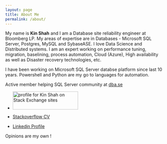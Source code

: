 ```yaml
---
layout: page
title: About Me
permalink: /about/
---
```


My name is **Kin Shah** and I am a Database site reliability engineer at Bloomberg LP. My areas of expertise are in Databases - Microsoft SQL Server, Postgres, MySQL and SybaseASE. I love Data Science and Distributed systems. I am an expert working on performance tuning, migration, baselining, process automation, Cloud (Azure), High availability as well as Disaster recovery technologies, etc.

I have been working on Microsoft SQL Server databse platform since last 10 years. Powershell and Python are my go to languages for automation.

Active member helping SQL Server community at [dba.se](https://dba.stackexchange.com/users/8783/kin-shah?tab=profile)

 - <a href="https://stackexchange.com/users/1477326"><img src="https://stackexchange.com/users/flair/1477326.png" width="208" height="58" alt="profile for Kin Shah on Stack Exchange sites" title="profile for Kin Shah on Stack Exchange, a network of free, community-driven Q&amp;A sites"></a>

- [Stackoverflow CV](https://stackoverflow.com/cv/kinshah)
- [Linkedin Profile](https://www.linkedin.com/in/kinjalkshah/)

Opinions are my own !

